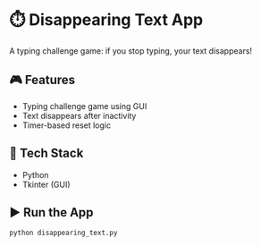 # ⏱️ Disappearing Text App

A typing challenge game: if you stop typing, your text disappears!

## 🎮 Features
- Typing challenge game using GUI
- Text disappears after inactivity
- Timer-based reset logic

## 🔧 Tech Stack
- Python
- Tkinter (GUI)

## ▶️ Run the App
```bash
python disappearing_text.py
